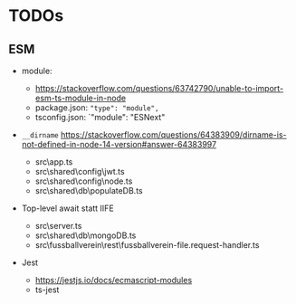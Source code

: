 # TODOs

## ESM

- module:
  - https://stackoverflow.com/questions/63742790/unable-to-import-esm-ts-module-in-node
  - package.json: `"type": "module",`
  - tsconfig.json: `"module": "ESNext"

- `__dirname` https://stackoverflow.com/questions/64383909/dirname-is-not-defined-in-node-14-version#answer-64383997
  - src\app.ts
  - src\shared\config\jwt.ts
  - src\shared\config\node.ts
  - src\shared\db\populateDB.ts

- Top-level await statt IIFE
  - src\server.ts
  - src\shared\db\mongoDB.ts
  - src\fussballverein\rest\fussballverein-file.request-handler.ts
- Jest
  - https://jestjs.io/docs/ecmascript-modules
  - ts-jest
